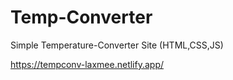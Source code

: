 # Temp-Converter
Simple Temperature-Converter Site (HTML,CSS,JS) <br>

https://tempconv-laxmee.netlify.app/
